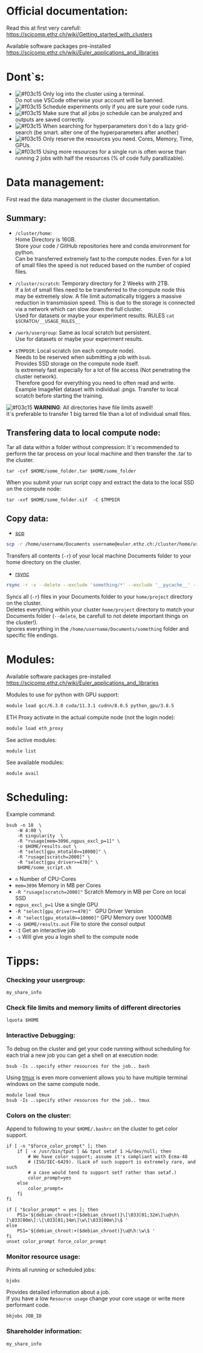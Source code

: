 # Official documentation:
Read this at first very carefull:
https://scicomp.ethz.ch/wiki/Getting_started_with_clusters

Available software packages pre-installed
https://scicomp.ethz.ch/wiki/Euler_applications_and_libraries

# Dont`s:
- ![#f03c15](https://via.placeholder.com/15/f03c15/000000?text=+) Only log into the cluster using a terminal.  
    Do not use VSCode otherwise your account will be banned. 
- ![#f03c15](https://via.placeholder.com/15/f03c15/000000?text=+) Schedule experiments only if you are sure your code runs.
- ![#f03c15](https://via.placeholder.com/15/f03c15/000000?text=+) Make sure that all jobs jo schedule can be analyzed and outputs are saved correctly.
- ![#f03c15](https://via.placeholder.com/15/f03c15/000000?text=+) When searching for hyperparameters don`t do a lazy grid-search (be smart. alter one of the hyperparameters after another)
- ![#f03c15](https://via.placeholder.com/15/f03c15/000000?text=+) Only reserve the resources you need. Cores, Memory, Time, GPUs.
- ![#f03c15](https://via.placeholder.com/15/f03c15/000000?text=+) Using more resources for a single run is often worse than running 2 jobs with half the resources (% of code fully parallizable).
# Data management:
First read the data management in the cluster documentation.


## Summary:
- `/cluster/home`:  
Home Directory is 16GB.  
Store your code / GitHub repositories here and conda environment for python.  
Can be transferred extremely fast to the compute nodes. 
Even for a lot of small files the speed is not reduced based on the number of copied files.

- `/cluster/scratch`: 
Temporary directory for 2 Weeks with 2TB.  
If a lot of small files need to be transferred to the compute node this may be extremely slow.
A file limit automatically triggers a massive reduction in transmission speed. 
This is due to the storage is connected via a network which can slow down the full cluster.  
Used for datasets or maybe your experiment results. RULES `cat $SCRATCH/__USAGE_RULES__`  

- `/work/usergroup`: 
Same as local scratch but persistent.   
Use for datasets or maybe your experiment results.  


- `$TMPDIR`: Local scratch (on each compute node).  
Needs to be reserved when submitting a job with `bsub`.   
Provides SSD storage on the compute node itself.  
Is extremely fast especially for a lot of file access (Not penetrating the cluster network).  
Therefore good for everything you need to often read and write.  
Example ImageNet dataset with individual .pngs. Transfer to local scratch before starting the training.  

![#f03c15](https://via.placeholder.com/15/f03c15/000000?text=+) **WARNING**: All directories have file limits aswell!  
It`s preferable to transfer 1 big tarred file than a lot of individual small files. 

## Transfering data to local compute node:
Tar all data within a folder without compression:
It`s recommended to perform the tar process on your local machine and then transfer the .tar to the cluster.
```
tar -cvf $HOME/some_folder.tar $HOME/some_folder
```
When you submit your run script copy and extract the data to the local SSD on the compute node: 
```
tar -xvf $HOME/some_folder.sif  -C $TMPDIR
```


## Copy data:
- [scp](https://linux.die.net/man/1/scp) 
```bash
scp -r /home/username/Documents username@euler.ethz.ch:/cluster/home/username  
```
Transfers all contents (`-r`) of your local machine Documents folder to your home directory on the cluster.  

- [rsync](https://linux.die.net/man/1/rsync)
```bash
rsync -r -v --delete --exclude 'something/*' --exclude '__pycache__' --exclude '*.pyc' --exclude '*.ipynb' /home/username/Documents jonfrey@euler:/cluster/home/jonfrey/project
```
Syncs all (`-r`) files in your Documents folder to your `home/project` directory on the cluster.  
Deletes everything within your cluster `home/project` directory to match your Documents folder (`--delete`, be carefull to not delete important things on the cluster!).  
Ignores everything in the `/home/username/Documents/something` folder and specific file endings. 

# Modules:
Available software packages pre-installed
https://scicomp.ethz.ch/wiki/Euler_applications_and_libraries

Modules to use for python with GPU support:
```bash
module load gcc/6.3.0 cuda/11.3.1 cudnn/8.0.5 python_gpu/3.8.5
```

ETH Proxy activate in the actual compute node (not the login node):
```bash
module load eth_proxy
```

See active modules:
```
module list
```

See available modules:
```
module avail
```

# Scheduling:

Example command:
```
bsub -n 18  \
    -W 4:00 \
    -R singularity  \
    -R "rusage[mem=3096,ngpus_excl_p=1]" \
    -o $HOME/results.out \
    -R "select[gpu_mtotal0>=10000]" \
    -R "rusage[scratch=2000]" \
    -R "select[gpu_driver>=470]" \
    $HOME/some_script.sh 
```
- `n` Number of CPU-Cores
- `mem=3096` Memory in MB per Cores
- `-R "rusage[scratch=2000]"` Scratch Memory in MB per Core on local SSD
- `ngpus_excl_p=1` Use a single GPU
- `-R "select[gpu_driver>=470]" ` GPU Driver Version
- `-R "select[gpu_mtotal0>=10000]"` GPU Memory over 10000MB
- `-o $HOME/results.out` File to store the consol output
- `-I` Get an interactive job
- `-s` Will give you a login shell to the compute node
# Tipps:
### Checking your usergroup: 
```
my_share_info
```

### Check file limits and memory limits of different directories
```
lquota $HOME
```

### Interactive Debugging:

To debug on the cluster and get your code running without scheduling for each trial a new job you can get a shell on at execution node:
```
bsub -Is ..specify other resources for the job.. bash
```
Using [tmux](https://tmuxcheatsheet.com/) is even more convenient allows you to have multiple terminal windows on the same compute node. 
```
module load tmux
bsub -Is ..specify other resources for the job.. tmux
```

### Colors on the cluster:
Append to following to your `$HOME/.bashrc` on the cluster to get color support. 
```
if [ -n "$force_color_prompt" ]; then
    if [ -x /usr/bin/tput ] && tput setaf 1 >&/dev/null; then
        # We have color support; assume it's compliant with Ecma-48
        # (ISO/IEC-6429). (Lack of such support is extremely rare, and such
        # a case would tend to support setf rather than setaf.)
        color_prompt=yes
    else
        color_prompt=
    fi
fi

if [ "$color_prompt" = yes ]; then
    PS1='${debian_chroot:+($debian_chroot)}\[\033[01;32m\]\u@\h\[\033[00m\]:\[\033[01;34m\]\w\[\033[00m\]\$ '
else
    PS1='${debian_chroot:+($debian_chroot)}\u@\h:\w\$ '
fi
unset color_prompt force_color_prompt
```

### Monitor resource usage:
Prints all running or scheduled jobs:
```
bjobs
```


Provides detailed information about a job.  
If you have a low `Resource usage` change your core usage or write more performant code.
```
bbjobs JOB_ID
```

### Shareholder information:
```
my_share_info
```
